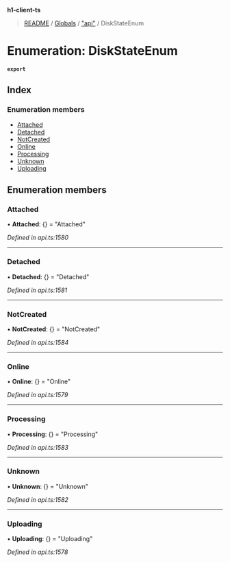 **h1-client-ts**

> [README](../README.md) / [Globals](../globals.md) / ["api"](../modules/_api_.md) / DiskStateEnum

# Enumeration: DiskStateEnum

**`export`** 

## Index

### Enumeration members

* [Attached](_api_.diskstateenum.md#attached)
* [Detached](_api_.diskstateenum.md#detached)
* [NotCreated](_api_.diskstateenum.md#notcreated)
* [Online](_api_.diskstateenum.md#online)
* [Processing](_api_.diskstateenum.md#processing)
* [Unknown](_api_.diskstateenum.md#unknown)
* [Uploading](_api_.diskstateenum.md#uploading)

## Enumeration members

### Attached

•  **Attached**: {} = "Attached"

*Defined in api.ts:1580*

___

### Detached

•  **Detached**: {} = "Detached"

*Defined in api.ts:1581*

___

### NotCreated

•  **NotCreated**: {} = "NotCreated"

*Defined in api.ts:1584*

___

### Online

•  **Online**: {} = "Online"

*Defined in api.ts:1579*

___

### Processing

•  **Processing**: {} = "Processing"

*Defined in api.ts:1583*

___

### Unknown

•  **Unknown**: {} = "Unknown"

*Defined in api.ts:1582*

___

### Uploading

•  **Uploading**: {} = "Uploading"

*Defined in api.ts:1578*
